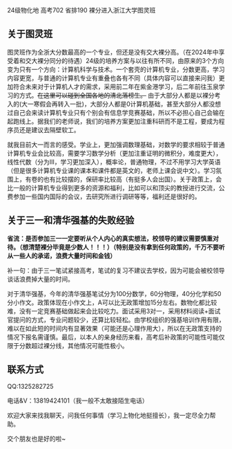 24级物化地 高考702 省排190 裸分进入浙江大学图灵班

## **关于图灵班**

图灵班作为全浙大分数最高的一个专业，但还是没有交大裸分高。（在2024年中享受着和交大裸分同分的待遇）24级的培养方案与以往有所不同，由原来的3个方向变为只有一个方向：计算机科学与技术。一个套壳的计算机专业，分数更高，学习内容更宽，与普通的计算机专业有重叠也各有不同（具体内容可以直接来问我）更加符合未来对于计算机人才的需求，采用前二年在紫金港学习，后二年前往玉泉学习的方式。~~在这里可以碰到全国各地的清北落榜生。~~ 由于大部分人都是以裸分考入的(大一寒假会再转入一批)，大部分人都是0计算机基础，甚至大部分人都没想过自己会来读计算机专业只有个别会有信息学竞赛基础，所以不必担心自己会输在起跑线上。据我们的老师说，我们的培养方案更加注重科研而不是工程，要成为程序员还是建议去隔壁软工。

就我目前大一而言的感受。学业上，更加强调数理基础，对数学的要求相较于普通计算机专业会比较高，需要学习数学分析（更加注重证明的微积分，难度更大），线性代数（分为ⅠⅡ，学习更加深入），概率论，普通物理，不过不用学习大学英语（但是很多计算机专业课的课本和课件都是英文的，老师上课会说中文）。学习氛围上，有卷的也有比较摆的，保研率比较高（有挺多人会出国）。关于政策上，会比一般的计算机专业得到更多的资源和福利，比如可以和顶尖的教授进行交流，公费参加一些国内国际的会议，去研究所进行调研等等，福利还是很好的。

## **关于三一和清华强基的失败经验**
**省流：是否参加三一一定要听从个人内心的真实想法，校领导的建议需要慎重对待。（想清楚裸分毕竟是少数人！！！）（特别是没有拿到任何政策的，千万不要听从一些人的承诺，浪费大量时间和金钱）**

补一句：由于三一笔试紧接高考，笔试的复习不建议去学校，因为可能会被校领导谈话浪费掉大量的时间。

对于清华强基，今年的清华强基笔试分为100分数学，60分物理，40分化学和50分小作文。政策体现在小作文上，A可以比无政策增加15分左右。数物化都比较难，没有一定竞赛基础做起来会比较吃力。面试采用3对一，采用材料阅读+面试官提问的方式，专业问题较少，还算比较轻松。由学校组织的强基培训作用有限，难以在如此短的时间内有显著效果（可能还是心理作用大），所以在无政策支持的情况下报名需谨慎。最后，以本人的亲身经历来看，高考后补政策的可能性可能仅限于分数超过裸分线，其他情况可能性极小。

## **联系方式**

QQ:1325282725

电话&V：13819424101（我一般不太敢接陌生电话）

欢迎大家来找我聊天，问我任何事情（学习上物化地挺擅长），我一定尽全力帮助。

交个朋友也是好的啦~